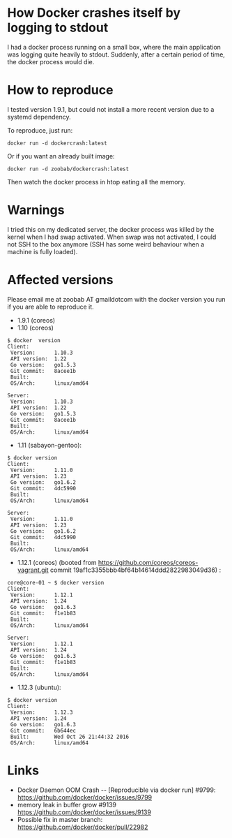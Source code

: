 How Docker crashes itself by logging to stdout
==============================================

I had a docker process running on a small box, where the main application was
logging quite heavily to stdout. Suddenly, after a certain period of time, the
docker process would die.

How to reproduce
================

I tested version 1.9.1, but could not install a more recent version due to a
systemd dependency.

To reproduce, just run:

```
docker run -d dockercrash:latest
```

Or if you want an already built image:

```
docker run -d zoobab/dockercrash:latest
```

Then watch the docker process in htop eating all the memory.

Warnings
========

I tried this on my dedicated server, the docker process was killed by the
kernel when I had swap activated. When swap was not activated, I could not SSH
to the box anymore (SSH has some weird behaviour when a machine is fully
loaded).

Affected versions
=================

Please email me at zoobab AT gmaildotcom with the docker version you run if you
are able to reproduce it.

* 1.9.1 (coreos)
* 1.10 (coreos)
```
$ docker  version
Client:
 Version:      1.10.3
 API version:  1.22
 Go version:   go1.5.3
 Git commit:   8acee1b
 Built:        
 OS/Arch:      linux/amd64

Server:
 Version:      1.10.3
 API version:  1.22
 Go version:   go1.5.3
 Git commit:   8acee1b
 Built:        
 OS/Arch:      linux/amd64

```

* 1.11 (sabayon-gentoo):
```
$ docker version
Client:
 Version:      1.11.0
 API version:  1.23
 Go version:   go1.6.2
 Git commit:   4dc5990
 Built:        
 OS/Arch:      linux/amd64

Server:
 Version:      1.11.0
 API version:  1.23
 Go version:   go1.6.2
 Git commit:   4dc5990
 Built:        
 OS/Arch:      linux/amd64

```

* 1.12.1 (coreos) (booted from https://github.com/coreos/coreos-vagrant.git commit 19af1c3355bbb4bf64b14614ddd2822983049d36) :
```
core@core-01 ~ $ docker version
Client:
 Version:      1.12.1
 API version:  1.24
 Go version:   go1.6.3
 Git commit:   f1e1b83
 Built:        
 OS/Arch:      linux/amd64

Server:
 Version:      1.12.1
 API version:  1.24
 Go version:   go1.6.3
 Git commit:   f1e1b83
 Built:        
 OS/Arch:      linux/amd64
```

* 1.12.3 (ubuntu):
```
$ docker version
Client:
 Version:      1.12.3
 API version:  1.24
 Go version:   go1.6.3
 Git commit:   6b644ec
 Built:        Wed Oct 26 21:44:32 2016
 OS/Arch:      linux/amd64
```

Links
=====

* Docker Daemon OOM Crash -- [Reproducible via docker run] #9799: https://github.com/docker/docker/issues/9799
* memory leak in buffer grow #9139 https://github.com/docker/docker/issues/9139
* Possible fix in master branch: https://github.com/docker/docker/pull/22982
